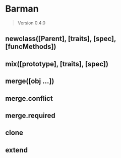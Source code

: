 # Barman

> Version 0.4.0

## newclass([Parent], [traits], [spec], [funcMethods])


## mix([prototype], [traits], [spec])

## merge([obj ...])

## merge.conflict

## merge.required

## clone

## extend
	


